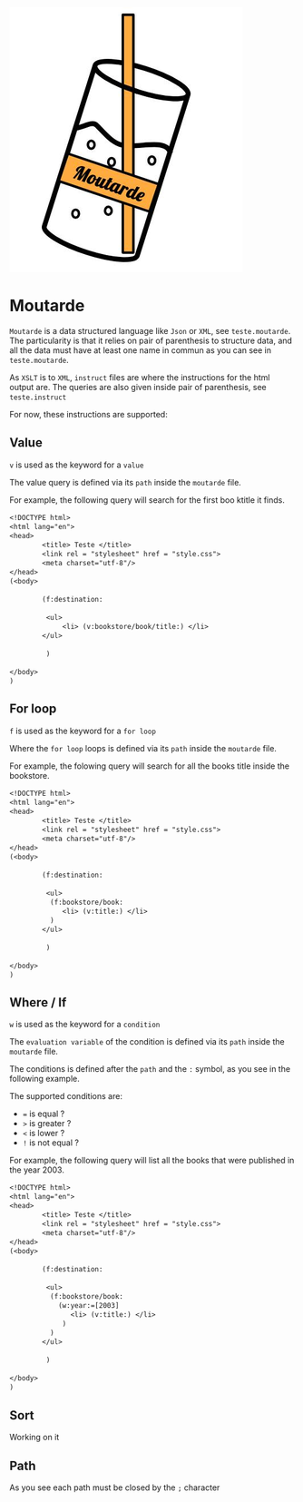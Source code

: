 ![logo](logo.jpg)

# Moutarde

`Moutarde` is a data structured language like `Json` or `XML`, see `teste.moutarde`.
The particularity is that it relies on pair of parenthesis to structure data, and all the data must have at least one name in commun as you can see in `teste.moutarde`.

As `XSLT` is to `XML`, `instruct` files are where the instructions for the html output are. The queries are also given inside pair of parenthesis, see `teste.instruct`

For now, these instructions are supported:

## Value

`v` is used as the keyword for a `value`

The value query is defined via its `path` inside the `moutarde` file.

For example, the following query will search for the first boo ktitle it finds.

```
<!DOCTYPE html>
<html lang="en">
<head>
        <title> Teste </title>
        <link rel = "stylesheet" href = "style.css">
        <meta charset="utf-8"/>
</head>
(<body>

        (f:destination:
        
         <ul>
             <li> (v:bookstore/book/title:) </li>
        </ul>
         
         )

</body>
)
```

## For loop

`f` is used as the keyword for a `for loop`

Where the `for loop` loops is defined via its `path` inside the `moutarde` file.

For example, the folowing query will search for all the books title inside the bookstore.

```
<!DOCTYPE html>
<html lang="en">
<head>
        <title> Teste </title>
        <link rel = "stylesheet" href = "style.css">
        <meta charset="utf-8"/>
</head>
(<body>

        (f:destination:
        
         <ul>
          (f:bookstore/book:
             <li> (v:title:) </li>
          )
        </ul>
         
         )

</body>
)
```

## Where / If

`w` is used as the keyword for a `condition`

The `evaluation variable` of the condition is defined via its `path` inside the `moutarde` file.

The conditions is defined after the `path` and the `:` symbol, as you see in the following example.

The supported conditions are: 

- `=` is equal ?
- `>` is greater ?
- `<` is lower ?
- `!` is not equal ?

For example, the following query will list all the books that were published in the year 2003.

```
<!DOCTYPE html>
<html lang="en">
<head>
        <title> Teste </title>
        <link rel = "stylesheet" href = "style.css">
        <meta charset="utf-8"/>
</head>
(<body>

        (f:destination:
        
         <ul>
          (f:bookstore/book:
            (w:year:=[2003]
               <li> (v:title:) </li>
             )
          )
        </ul>
         
         )

</body>
)
```

## Sort 

Working on it

## Path

As you see each path must be closed by the `;` character
